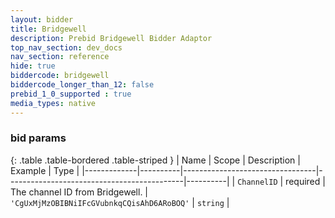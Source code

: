 ```yaml
---
layout: bidder
title: Bridgewell
description: Prebid Bridgewell Bidder Adaptor
top_nav_section: dev_docs
nav_section: reference
hide: true
biddercode: bridgewell
biddercode_longer_than_12: false
prebid_1_0_supported : true
media_types: native
---
```


### bid params

{: .table .table-bordered .table-striped }
| Name        | Scope    | Description                     | Example                                    | Type     |
|-------------|----------|---------------------------------|--------------------------------------------|----------|
| `ChannelID` | required | The channel ID from Bridgewell. | `'CgUxMjMzOBIBNiIFcGVubnkqCQisAhD6ARoBOQ'` | `string` |
